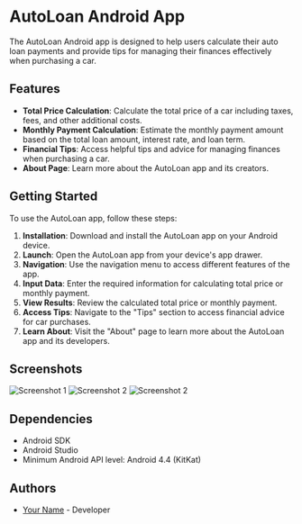 # AutoLoan Android App

The AutoLoan Android app is designed to help users calculate their auto loan payments and provide tips for managing their finances effectively when purchasing a car.

## Features

- **Total Price Calculation**: Calculate the total price of a car including taxes, fees, and other additional costs.
- **Monthly Payment Calculation**: Estimate the monthly payment amount based on the total loan amount, interest rate, and loan term.
- **Financial Tips**: Access helpful tips and advice for managing finances when purchasing a car.
- **About Page**: Learn more about the AutoLoan app and its creators.

## Getting Started

To use the AutoLoan app, follow these steps:

1. **Installation**: Download and install the AutoLoan app on your Android device.
2. **Launch**: Open the AutoLoan app from your device's app drawer.
3. **Navigation**: Use the navigation menu to access different features of the app.
4. **Input Data**: Enter the required information for calculating total price or monthly payment.
5. **View Results**: Review the calculated total price or monthly payment.
6. **Access Tips**: Navigate to the "Tips" section to access financial advice for car purchases.
7. **Learn About**: Visit the "About" page to learn more about the AutoLoan app and its developers.

## Screenshots

![Screenshot 1](/path/to/screenshot1.png)
![Screenshot 2](/path/to/screenshot2.png)
![Screenshot 2](/path/to/screenshot3.png)

## Dependencies

- Android SDK
- Android Studio
- Minimum Android API level: Android 4.4 (KitKat)


## Authors

- [Your Name](https://github.com/JoelErulu) - Developer

